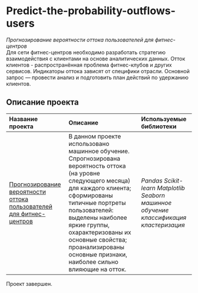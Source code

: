 # Predict-the-probability-outflows-users
*Прогнозирование вероятности оттока пользователей для фитнес-центров*   
Для сети фитнес-центров необходимо разработать стратегию взаимодействия с клиентами на основе аналитических данных. Отток клиентов - распространённая проблема фитнес-клубов и других сервисов. Индикаторы оттока зависят от специфики отрасли. Основной запрос — провести анализ и подготовить план действий по удержанию клиентов.   

## Описание проекта
| **Название проекта** | **Описание** | **Используемые библиотеки** |
| :-------------------- | :-------------------- |:--------------------|
| [Прогнозирование вероятности оттока пользователей для фитнес-центров](https://github.com/guzal-chukhlebova/Predict-the-probability-outflows-users/blob/main/%D0%9F%D1%80%D0%BE%D0%B3%D0%BD%D0%BE%D0%B7%D0%B8%D1%80%D0%BE%D0%B2%D0%B0%D0%BD%D0%B8%D0%B5%20%D0%B2%D0%B5%D1%80%D0%BE%D1%8F%D1%82%D0%BD%D0%BE%D1%81%D1%82%D0%B8%20%D0%BE%D1%82%D1%82%D0%BE%D0%BA%D0%B0%20%D0%BF%D0%BE%D0%BB%D1%8C%D0%B7%D0%BE%D0%B2%D0%B0%D1%82%D0%B5%D0%BB%D0%B5%D0%B9%20%D0%B4%D0%BB%D1%8F%20%D1%84%D0%B8%D1%82%D0%BD%D0%B5%D1%81-%D1%86%D0%B5%D0%BD%D1%82%D1%80%D0%BE%D0%B2.ipynb)|В данном проекте использовано машинное обучение. Спрогнозирована вероятность оттока (на уровне следующего месяца) для каждого клиента; сформированы типичные портреты пользователей: выделены наиболее яркие группы, охарактеризованы их основные свойства; проанализированы основные признаки, наиболее сильно влияющие на отток. | *Pandas Scikit-learn Matplotlib Seaborn машинное обучение классификация кластеризация* |

Проект завершен. 
